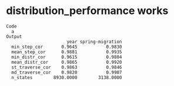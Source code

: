 # distribution_performance works

    Code
      a
    Output
                           year spring-migration
      min_step_cor       0.9645           0.9830
      mean_step_cor      0.9881           0.9935
      min_distr_cor      0.9615           0.9804
      mean_distr_cor     0.9865           0.9920
      st_traverse_cor    0.9863           0.9846
      md_traverse_cor    0.9820           0.9907
      n_states        8930.0000        3138.0000

